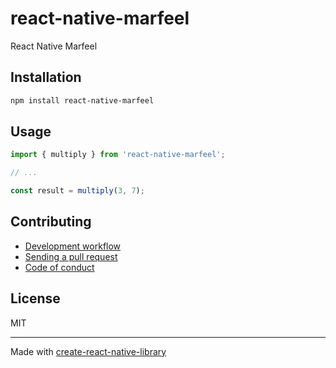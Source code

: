 # react-native-marfeel

React Native Marfeel

## Installation


```sh
npm install react-native-marfeel
```


## Usage


```js
import { multiply } from 'react-native-marfeel';

// ...

const result = multiply(3, 7);
```


## Contributing

- [Development workflow](CONTRIBUTING.md#development-workflow)
- [Sending a pull request](CONTRIBUTING.md#sending-a-pull-request)
- [Code of conduct](CODE_OF_CONDUCT.md)

## License

MIT

---

Made with [create-react-native-library](https://github.com/callstack/react-native-builder-bob)
